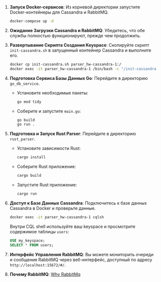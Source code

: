1. **Запуск Docker-сервисов**:
   Из корневой директории запустите Docker-контейнеры для Cassandra и RabbitMQ.
   ```bash
   docker-compose up -d
   ```

2. **Ожидание Загрузки Cassandra и RabbitMQ**:
   Убедитесь, что обе службы полностью функционируют, прежде чем продолжить.

3. **Развертывание Скрипта Создания Keyspace**:
   Скопируйте скрипт `init-cassandra.sh` в запущенный контейнер Cassandra и выполните его.
   ```bash
   docker cp init-cassandra.sh parser_hw-cassandra-1:/
   docker exec -it parser_hw-cassandra-1 /bin/bash -c "/init-cassandra.sh"
   ```

4. **Подготовка Сервиса Базы Данных Go**:
   Перейдите в директорию `go_db_service`.
   - Установите необходимые пакеты:
     ```bash
     go mod tidy
     ```
   - Соберите и запустите `main.go`:
     ```bash
     go build
     go run .
     ```

5. **Подготовка и Запуск Rust Parser**:
   Перейдите в директорию `rust_parser`.
   - Установите зависимости Rust:
     ```bash
     cargo install
     ```
   - Соберите Rust приложение:
     ```bash
     cargo build
     ```
   - Запустите Rust приложение:
     ```bash
     cargo run
     ```

6. **Доступ к Базе Данных Cassandra**:
   Подключитесь к базе данных Cassandra в Docker и проверьте данные.
   ```bash
   docker exec -it parser_hw-cassandra-1 cqlsh
   ```
   Внутри CQL shell используйте ваш keyspace и просмотрите содержимое таблицы `users`:
   ```sql
   USE my_keyspace;
   SELECT * FROM users;
   ```

7. **Интерфейс Управления RabbitMQ**:
   Вы можете мониторить очереди и сообщения RabbitMQ через веб-интерфейс, доступный по адресу `http://localhost:15672/#/`.

8. **Почему RabbitMQ**:
   <a href="https://github.com/iAmKoldyn/ms-s.github.io/wiki/Why-RabbitMq" target="_blank">Why RabbitMq</a>
